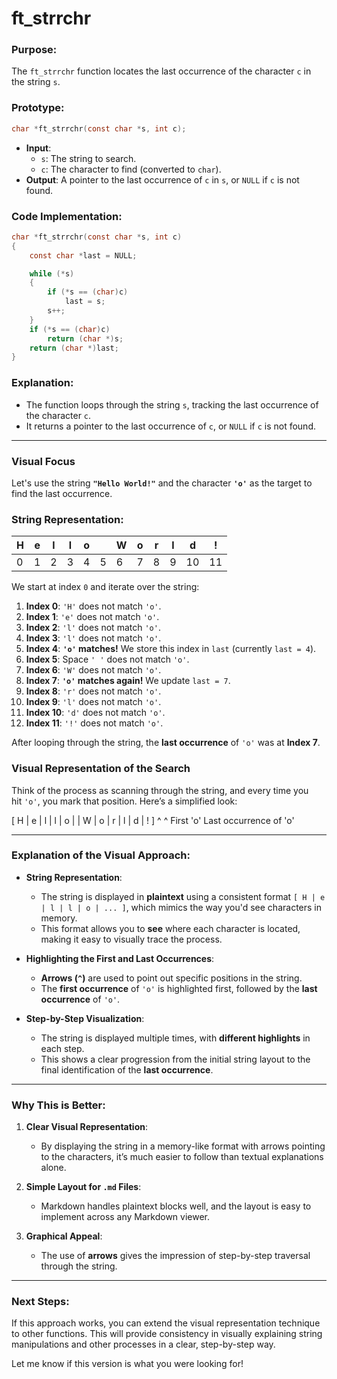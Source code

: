 # **ft_strrchr**

### **Purpose**:

The `ft_strrchr` function locates the last occurrence of the character `c` in the string `s`.

### **Prototype**:

```c
char *ft_strrchr(const char *s, int c);

```

- **Input**:
    - `s`: The string to search.
    - `c`: The character to find (converted to `char`).
- **Output**: A pointer to the last occurrence of `c` in `s`, or `NULL` if `c` is not found.

### **Code Implementation**:

```c
char *ft_strrchr(const char *s, int c)
{
    const char *last = NULL;

    while (*s)
    {
        if (*s == (char)c)
            last = s;
        s++;
    }
    if (*s == (char)c)
        return (char *)s;
    return (char *)last;
}

```

### **Explanation**:

- The function loops through the string `s`, tracking the last occurrence of the character `c`.
- It returns a pointer to the last occurrence of `c`, or `NULL` if `c` is not found.

---

### **Visual Focus**

Let's use the string **`"Hello World!"`** and the character **`'o'`** as the target to find the last occurrence.

### **String Representation:**

| H | e | l | l | o |  | W | o | r | l | d | ! |
| --- | --- | --- | --- | --- | --- | --- | --- | --- | --- | --- | --- |
| 0 | 1 | 2 | 3 | 4 | 5 | 6 | 7 | 8 | 9 | 10 | 11 |

We start at index `0` and iterate over the string:

1. **Index 0**: `'H'` does not match `'o'`.
2. **Index 1**: `'e'` does not match `'o'`.
3. **Index 2**: `'l'` does not match `'o'`.
4. **Index 3**: `'l'` does not match `'o'`.
5. **Index 4**: **`'o'` matches!** We store this index in `last` (currently `last = 4`).
6. **Index 5**: Space `' '` does not match `'o'`.
7. **Index 6**: `'W'` does not match `'o'`.
8. **Index 7**: **`'o'` matches again!** We update `last = 7`.
9. **Index 8**: `'r'` does not match `'o'`.
10. **Index 9**: `'l'` does not match `'o'`.
11. **Index 10**: `'d'` does not match `'o'`.
12. **Index 11**: `'!'` does not match `'o'`.

After looping through the string, the **last occurrence** of `'o'` was at **Index 7**.

### **Visual Representation of the Search**

Think of the process as scanning through the string, and every time you hit `'o'`, you mark that position. Here’s a simplified look:

[ H | e | l | l | o |   | W | o | r | l | d | ! ]
                  ^            ^
            First 'o'          Last occurrence of 'o'

---

### **Explanation of the Visual Approach**:

- **String Representation**:
   - The string is displayed in **plaintext** using a consistent format `[ H | e | l | l | o | ... ]`, which mimics the way you'd see characters in memory.
   - This format allows you to **see** where each character is located, making it easy to visually trace the process.

- **Highlighting the First and Last Occurrences**:
   - **Arrows (`^`)** are used to point out specific positions in the string.
   - The **first occurrence** of `'o'` is highlighted first, followed by the **last occurrence** of `'o'`.

- **Step-by-Step Visualization**:
   - The string is displayed multiple times, with **different highlights** in each step.
   - This shows a clear progression from the initial string layout to the final identification of the **last occurrence**.

---

### **Why This is Better**:

1. **Clear Visual Representation**: 
   - By displaying the string in a memory-like format with arrows pointing to the characters, it’s much easier to follow than textual explanations alone.
   
2. **Simple Layout for `.md` Files**: 
   - Markdown handles plaintext blocks well, and the layout is easy to implement across any Markdown viewer.
   
3. **Graphical Appeal**: 
   - The use of **arrows** gives the impression of step-by-step traversal through the string.

---

### **Next Steps**:

If this approach works, you can extend the visual representation technique to other functions. This will provide consistency in visually explaining string manipulations and other processes in a clear, step-by-step way.

Let me know if this version is what you were looking for!
